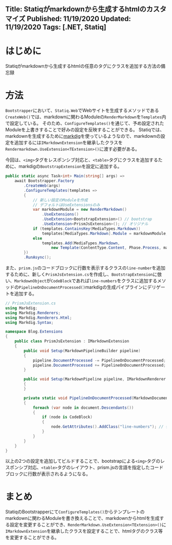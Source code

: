 Title: Statiqがmarkdownから生成するhtmlのカスタマイズ
Published: 11/19/2020
Updated: 11/19/2020
Tags: [.NET, Statiq] 
---

# はじめに

Statiqがmarkdownから生成するhtmlの任意のタグにクラスを追加する方法の備忘録

# 方法

`Bootstrapper`において、`Statiq.Web`でWebサイトを生成するメソッドである`CreateWeb()`では、markdownに関わるModuleの`RenderMarkdown`を`Templates`内で設定している。
そのため、`ConfigureTemplates()`を通じて、予め設定されたModuleを上書きすることで好みの設定を反映することができる。
Statiqでは、markdownを生成するために[markdig](https://github.com/lunet-io/markdig)を使っているようなので、markdownの設定を追加するには`IMarkdownExtension`を継承したクラスを`Rendermarkdown.UseExtension<TExtension>()`に渡す必要がある。

今回は、`<img>`タグをレスポンシブ対応と、`<table>`タグにクラスを追加するために、markdigの`BootstrapExtension`を設定に追加する。

```csharp
public static async Task<int> Main(string[] args) =>
    await Bootstrapper.Factory
        .CreateWeb(args)
        .ConfigureTemplates(templates =>
        {
            // 新しい設定のModuleを作成
            // デフォルトはUseExtensionsのみ
            var markdownModule = new RenderMarkdown()
                .UseExtensions()
                .UseExtension<BootstrapExtension>() // bootstrap
                .UseExtension<PrismJsExtension>(); // オリジナル
            if (templates.ContainsKey(MediaTypes.Markdown)) 
                templates[MediaTypes.Markdown].Module = markdownModule; // 既にあるならば書き換え
            else 
                templates.Add(MediaTypes.Markdown,
                    new Template(ContentType.Content, Phase.Process, markdownModule)); // 無ければ追加
        })
        .RunAsync();
```

また、`prism.js`のコードブロックに行数を表示するクラスの`line-number`を追加するために、新しく`PrismJsExtension.cs`を作成し、`BootstrapExtension`に倣い、`MarkdownObject`が`CodeBlock`であれば`line-numbers`をクラスに追加するメソッドの`PipelineOnDocumentProcessed()`markdigの生成パイプラインにデリゲートを追加する。

```csharp
// PrismJsExtension.cs
using Markdig;
using Markdig.Renderers;
using Markdig.Renderers.Html;
using Markdig.Syntax;

namespace Blog.Extensions
{
    public class PrismJsExtension : IMarkdownExtension
    {
        public void Setup(MarkdownPipelineBuilder pipeline)
        {
            pipeline.DocumentProcessed -= PipelineOnDocumentProcessed;
            pipeline.DocumentProcessed += PipelineOnDocumentProcessed;
        }

        public void Setup(MarkdownPipeline pipeline, IMarkdownRenderer renderer)
        {
        }

        private static void PipelineOnDocumentProcessed(MarkdownDocument document)
        {
            foreach (var node in document.Descendants())
            {
                if (node is CodeBlock)
                {
                    node.GetAttributes().AddClass("line-numbers"); // 行数表示のクラスを追加
                }
            }
        }
    }
}

```

以上の2つの設定を追加してビルドすることで、bootstrapによる`<img>`タグのレスポンシブ対応、`<table>`タグのレイアウト、prism.jsの言語を指定したコードブロックに行数が表示されるようになる。

# まとめ

StatiqのBootstrapperにて`ConfigureTemplates()`からテンプレートのmarkdownに関わるModuleを書き換えることで、markdownからhtmlを生成する設定を変更することができ、`RenderMarkdown.UseExtension<TExtension>()`に`IMarkdownExtension`を継承したクラスを設定することで、htmlタグのクラス等を変更することができる。
